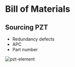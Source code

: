 # Bill of Materials

## Sourcing PZT

* Redundancy defects
* APC
* Part number

![pzt-element](img/bill-of-materials/pzt-element.svg)